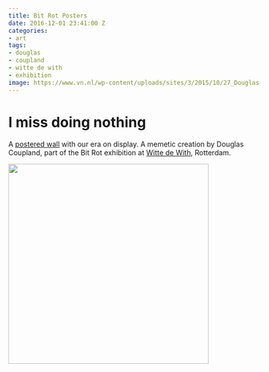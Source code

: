 ```yaml
---
title: Bit Rot Posters
date: 2016-12-01 23:41:00 Z
categories:
- art
tags:
- douglas
- coupland
- witte de with
- exhibition
image: https://www.vn.nl/wp-content/uploads/sites/3/2015/10/27_Douglas-Coupland_Slogans-for-the-21st-Century_preview.jpg
---
```


# I miss doing nothing

A [postered wall]({{page.image}}) with our era on display. A memetic creation by Douglas Coupland, part of the Bit Rot exhibition at [Witte de With](http://www.wdw.nl/en/), Rotterdam.



<a href="{{page.image}}"><img src="{{page.image}}" style="width:400px; height: auto;"></a>